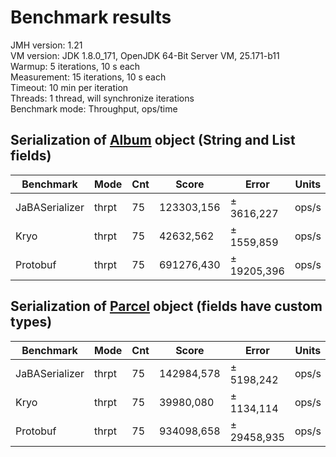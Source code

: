 # Benchmark results

JMH version: 1.21\
VM version: JDK 1.8.0_171, OpenJDK 64-Bit Server VM, 25.171-b11\
Warmup: 5 iterations, 10 s each\
Measurement: 15 iterations, 10 s each\
Timeout: 10 min per iteration\
Threads: 1 thread, will synchronize iterations\
Benchmark mode: Throughput, ops/time

## Serialization of [Album](src/main/java/com/github/mismatch/serializer/dto/Album.java) object (String and List fields)

Benchmark | Mode | Cnt | Score | Error | Units
--------- | ---- | --- | ----- | ----- | -----
JaBASerializer | thrpt | 75 | 123303,156 | ± 3616,227 | ops/s
Kryo | thrpt | 75 | 42632,562 | ± 1559,859 |  ops/s
Protobuf | thrpt | 75 | 691276,430 | ± 19205,396 |  ops/s

## Serialization of [Parcel](src/main/java/com/github/mismatch/serializer/dto/Parcel.java) object (fields have custom types)

Benchmark | Mode | Cnt | Score | Error | Units
--------- | ---- | --- | ----- | ----- | -----
JaBASerializer | thrpt | 75 | 142984,578 | ± 5198,242 | ops/s
Kryo | thrpt | 75 | 39980,080 | ± 1134,114 | ops/s
Protobuf | thrpt | 75 | 934098,658 | ± 29458,935 | ops/s
